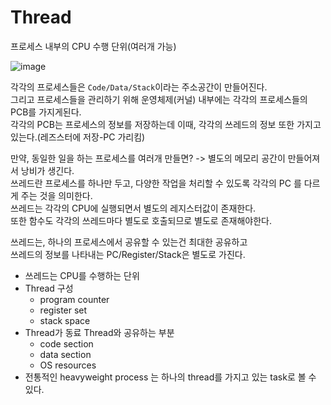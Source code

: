 # Thread   
프로세스 내부의 CPU 수행 단위(여러개 가능)   
   
![image](https://user-images.githubusercontent.com/50267433/140650716-68fe5893-8b4f-4788-85c6-5335b9e75686.png)   
            
각각의 프로세스들은 `Code/Data/Stack`이라는 주소공간이 만들어진다.                
그리고 프로세스들을 관리하기 위해 운영체제(커널) 내부에는 각각의 프로세스들의 PCB를 가지게된다.           
각각의 PCB는 프로세스의 정보를 저장하는데 이때, 각각의 쓰레드의 정보 또한 가지고 있는다.(레즈스터에 저장-PC 가리킴)            
        
만약, 동일한 일을 하는 프로세스를 여러개 만들면? -> 별도의 메모리 공간이 만들어져서 낭비가 생긴다.       
쓰레드란 프로세스를 하나만 두고, 다양한 작업을 처리할 수 있도록 각각의 PC 를 다르게 주는 것을 의미한다.   
쓰레드는 각각의 CPU에 실행되면서 별도의 레지스터값이 존재한다.          
또한 함수도 각각의 쓰레드마다 별도로 호출되므로 별도로 존재해야한다.     
   
쓰레드는, 하나의 프로세스에서 공유할 수 있는건 최대한 공유하고    
쓰레드의 정보를 나타내는 PC/Register/Stack은 별도로 가진다.           

* 쓰레드는 CPU를 수행하는 단위  
* Thread 구성 
    * program counter 
    * register set
    * stack space
* Thread가 동료 Thread와 공유하는 부분
    * code section
    * data section
    * OS resources
* 전통적인 heavyweight process 는 하나의 thread를 가지고 있는 task로 볼 수 있다.  











